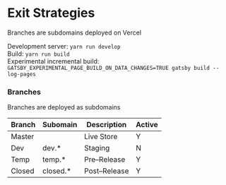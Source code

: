 # Exit Strategies

Branches are subdomains deployed on Vercel

Development server: `yarn run develop`  
Build: `yarn run build`  
Experimental incremental build: `GATSBY_EXPERIMENTAL_PAGE_BUILD_ON_DATA_CHANGES=TRUE gatsby build --log-pages`

### Branches

Branches are deployed as subdomains

| Branch  | Subomain | Description | Active |
| ------------- | ------------- | ------------- | ------------- |
| Master  |   | Live Store  | Y |
| Dev  | dev.*  | Staging  | N |
| Temp  | temp.*  | Pre–Release | Y |
| Closed  | closed.*  | Post–Release | Y |

